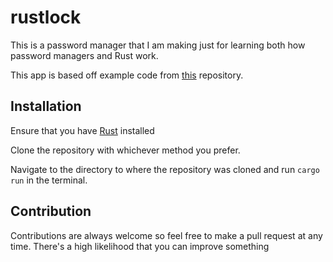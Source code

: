 

# rustlock

This is a password manager that I am making just for learning both how password managers and Rust work. 

This app is based off example code from [this](https://github.com/zupzup/rust-commandline-example) repository.

## Installation

Ensure that you have [Rust](https://www.rust-lang.org/learn/get-started) installed

Clone the repository with whichever method you prefer.

Navigate to the directory to where the repository was cloned and run ```cargo run``` in the terminal.


## Contribution

Contributions are always welcome so feel free to make a pull request at any time. There's a high likelihood that
you can improve something

